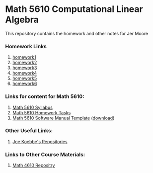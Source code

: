 # Math 5610 Computational Linear Algebra

This repository contains the homework and other notes for Jer Moore 
### Homework Links

1. [homework1](https://thedegreeisalie.github.io/homework/hw1)
1. [homework2](https://thedegreeisalie.github.io/homework/hw2)
1. [homework3](https://thedegreeisalie.github.io/homework/hw3)
1. [homework4](https://thedegreeisalie.github.io/homework/hw4)
1. [homework5](https://thedegreeisalie.github.io/homework/hw5)
1. [homework6](https://thedegreeisalie.github.io/homework/hw6)


### Links for content for Math 5610:

1. [Math 5610 Syllabus](https://jvkoebbe.github.io/math5610/syllabus/syllabus)
2. [Math 5610 Homework Tasks](https://jvkoebbe.github.io/math5610/homework/indexOfHomeworkSets)
3. [Math 5610 Software Manual Template](https://jvkoebbe.github.io/math5610/softwareManual/softwareManualTemplate)
      ([download](https://jvkoebbe.github.io/math5610/softwareManual/softwareManualTemplate.md))

###  Other Useful Links:

1. [Joe Koebbe's Repositories](https://github.com/jvkoebbe)

### Links to Other Course Materials:

1. [Math 4610 Repositry](https://jvkoebbe.github.io/math4610)

